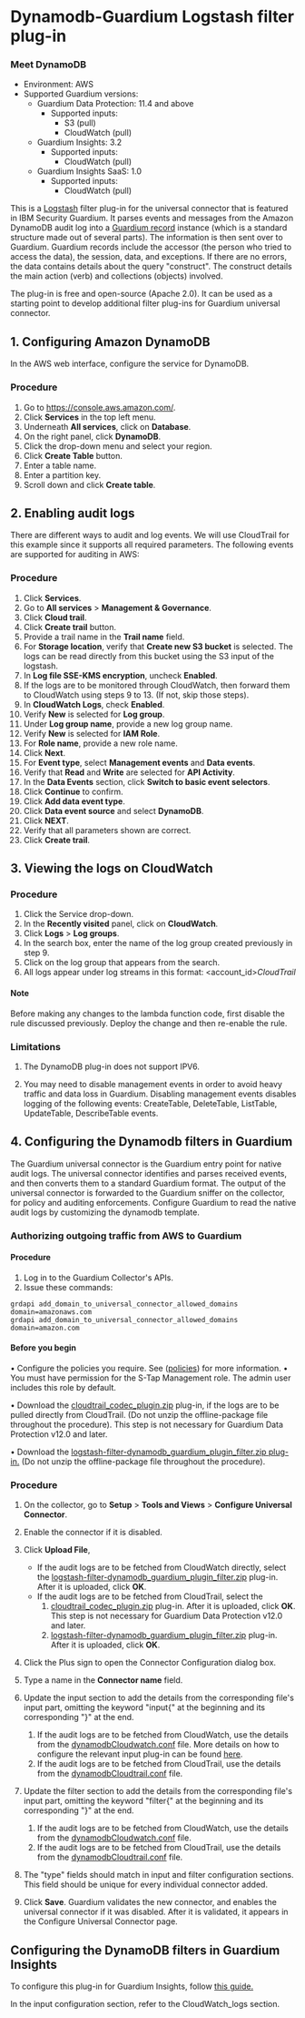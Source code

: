 # Dynamodb-Guardium Logstash filter plug-in

### Meet DynamoDB
* Environment: AWS
* Supported Guardium versions:
	* Guardium Data Protection: 11.4 and above
      * Supported inputs:
        * S3 (pull) 
        * CloudWatch (pull)
  * Guardium Insights: 3.2
      * Supported inputs:
        * CloudWatch (pull)
  * Guardium Insights SaaS: 1.0
      * Supported inputs:
        * CloudWatch (pull)

This is a [Logstash](https://github.com/elastic/logstash) filter plug-in for the universal connector that is featured in IBM Security Guardium. It parses events and messages from the Amazon DynamoDB audit log into a [Guardium record](https://github.com/IBM/universal-connectors/blob/main/common/src/main/java/com/ibm/guardium/universalconnector/commons/structures/Record.java) instance (which is a standard structure made out of several parts). The information is then sent over to Guardium. Guardium records include the accessor (the person who tried to access the data), the session, data, and exceptions. If there are no errors, the data contains details about the query "construct". The construct details the main action (verb) and collections (objects) involved.

The plug-in is free and open-source (Apache 2.0). It can be used as a starting point to develop additional filter plug-ins for Guardium universal connector.


## 1. Configuring Amazon DynamoDB

In the AWS web interface, configure the service for DynamoDB.

### Procedure

1. Go to https://console.aws.amazon.com/.
2. Click **Services** in the top left menu.
3. Underneath **All services**, click on **Database**.
4. On the right panel, click **DynamoDB**.
5. Click the drop-down menu and select your region.
6. Click **Create Table** button.
7. Enter a table name.
8. Enter a partition key.
9. Scroll down and click **Create table**.

## 2. Enabling audit logs 

There are different ways to audit and log events. We will use CloudTrail for this example since it supports all required parameters. The following events are supported for auditing in AWS:

### Procedure

1. Click **Services**.
2. Go to **All services** > **Management & Governance**.
3. Click **Cloud trail**.
4. Click **Create trail** button.
5. Provide a trail name in the **Trail name** field.
6. For **Storage location**, verify that **Create new S3 bucket** is selected.
	 The logs can be read directly from this bucket using the S3 input of the logstash.
7. In **Log file SSE-KMS encryption**, uncheck **Enabled**. 
8. If the logs are to be monitored through CloudWatch, then forward them to CloudWatch using steps 9 to 13. (If not, skip those steps).
9. In **CloudWatch Logs**, check **Enabled**.
10. Verify **New** is selected for **Log group**.
11. Under **Log group name**, provide a new log group name.
12. Verify **New** is selected for **IAM Role**.
13. For **Role name**, provide a new role name.
14. Click **Next**.
15. For **Event type**, select **Management events** and **Data events**.
16. Verify that **Read** and **Write** are selected for **API Activity**.
17. In the **Data Events** section, click **Switch to basic event selectors**.
18. Click **Continue** to confirm.
19. Click **Add data event type**.
20. Click **Data event source** and select **DynamoDB**.
21. Click **NEXT**.
22. Verify that all parameters shown are correct.
23. Click **Create trail**.


## 3. Viewing the logs on CloudWatch

### Procedure

1. Click the Service drop-down.
2. In the **Recently visited** panel, click on **CloudWatch**.
3. Click **Logs** > **Log groups**.
4. In the search box, enter the name of the log group created previously in step 9.
5. Click on the log group that appears from the search.
6. All logs appear under log streams in this format: <account_id>_CloudTrail_<region>

#### Note
Before making any changes to the lambda function code, first disable the rule discussed previously.
Deploy the change and then re-enable the rule.

### Limitations

1. The DynamoDB plug-in does not support IPV6.

2. You may need to disable management events in order to avoid heavy traffic and data loss in Guardium. Disabling management events disables logging of the following events: 
CreateTable, DeleteTable, ListTable, UpdateTable, DescribeTable events.



## 4. Configuring the Dynamodb filters in Guardium

The Guardium universal connector is the Guardium entry point for native audit logs. The universal connector identifies and parses received events, and then converts them to a standard Guardium format. The output of the universal connector is forwarded to the Guardium sniffer on the collector, for policy and auditing enforcements. Configure Guardium to read the native audit logs by customizing the dynamodb template.

### Authorizing outgoing traffic from AWS to Guardium

#### Procedure

1. Log in to the Guardium Collector's APIs.
2. Issue these commands:
```
grdapi add_domain_to_universal_connector_allowed_domains domain=amazonaws.com
grdapi add_domain_to_universal_connector_allowed_domains domain=amazon.com
```

#### Before you begin
• Configure the policies you require. See ([policies](/docs/#policies)) for more information.
• You must have permission for the S-Tap Management role. The admin user includes this role by default.

• Download the [cloudtrail_codec_plugin.zip](DynamodbOverCloudtrailPackage/DynamoDB/cloudtrail_codec_plugin.zip) plug-in, if the logs are to be pulled directly from CloudTrail. (Do not unzip the offline-package file throughout the procedure). This step is not necessary for Guardium Data Protection v12.0 and later.

• Download the [logstash-filter-dynamodb_guardium_plugin_filter.zip plug-in.](https://github.com/IBM/universal-connectors/releases/download/v1.5.1/logstash-filter-dynamodb_guardium_plugin_filter.zip) (Do not unzip the offline-package file throughout the procedure).

### Procedure
1. On the collector, go to **Setup** > **Tools and Views** > **Configure Universal Connector**.
2. Enable the connector if it is disabled.
3. Click **Upload File**,
    * If the audit logs are to be fetched from CloudWatch directly, select the
      [logstash-filter-dynamodb_guardium_plugin_filter.zip](https://github.com/IBM/universal-connectors/releases/download/v1.5.1/logstash-filter-dynamodb_guardium_plugin_filter.zip)
      plug-in. After it is uploaded, click **OK**. 
	* If the audit logs are to be fetched from CloudTrail, select the
		1.  [cloudtrail_codec_plugin.zip](./DynamodbOverCloudtrailPackage/DynamoDB/cloudtrail_codec_plugin.zip)
      plug-in. After it is uploaded, click **OK**. This step is not necessary for Guardium Data Protection v12.0 and later.
		2.  [logstash-filter-dynamodb_guardium_plugin_filter.zip](https://github.com/IBM/universal-connectors/releases/download/v1.5.1/logstash-filter-dynamodb_guardium_plugin_filter.zip)
      plug-in. After it is uploaded, click **OK**. 
      
4. Click the Plus sign to open the Connector Configuration dialog box.
5. Type a name in the **Connector name** field.
6. Update the input section to add the details from the corresponding file's input part, omitting the keyword "input{" at the beginning and its corresponding "}" 
	at the end.
	1. If the audit logs are to be fetched from CloudWatch, use the details from the [dynamodbCloudwatch.conf](./dynamodbCloudwatch.conf)
    	file. More details on how to configure the relevant input plug-in can be found [here](../../input-plugin/logstash-input-cloudwatch-logs/README.md).
    2. If the audit logs are to be fetched from CloudTrail, use the details from the [dynamodbCloudtrail.conf](./dynamodbCloudtrail.conf) 
    	file. 
7. Update the filter section to add the details from the corresponding file's input part, omitting the keyword "filter{" at the beginning and its corresponding "}"
   at the end. 
	1. If the audit logs are to be fetched from CloudWatch, use the details from the [dynamodbCloudwatch.conf](./dynamodbCloudwatch.conf)
		file.
	2. If the audit logs are to be fetched from CloudTrail, use the details from the [dynamodbCloudtrail.conf](./dynamodbCloudtrail.conf) 		file. 
9. The "type" fields should match in input and filter configuration sections. This field should be unique for every individual connector added.
10. Click **Save**. Guardium validates the new connector, and enables the universal connector if it was
   disabled. After it is validated, it appears in the Configure Universal Connector page.

## Configuring the DynamoDB filters in Guardium Insights

To configure this plug-in for Guardium Insights, follow [this guide.](https://github.com/IBM/universal-connectors/blob/main/docs/UC_Configuration_GI.md)

In the input configuration section, refer to the CloudWatch_logs section.
